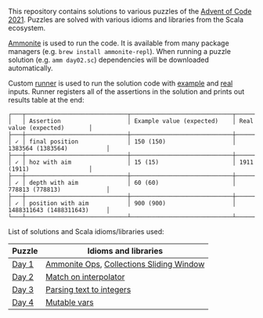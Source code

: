 This repository contains solutions to various puzzles of the [Advent of Code 2021][aoc2021].
Puzzles are solved with various idioms and libraries from the Scala ecosystem.

[Ammonite][amm] is used to run the code.
It is available from many package managers (e.g. `brew install ammonite-repl`).
When running a puzzle solution (e.g. `amm day02.sc`) dependencies will be downloaded automatically.

Custom [runner](runner.sc) is used to run the solution code with [example](day02-ex.txt) and [real](day02.txt) inputs.
Runner registers all of the assertions in the solution and prints out results table at the end:

```
┌───┬─────────────────────────────┬─────────────────────────────┬─────────────────────────────┐
│   │ Assertion                   │ Example value (expected)    │ Real value (expected)       │
├───┼─────────────────────────────┼─────────────────────────────┼─────────────────────────────┤
│ ✓ │ final position              │ 150 (150)                   │ 1383564 (1383564)           │
├───┼─────────────────────────────┼─────────────────────────────┼─────────────────────────────┤
│ ✓ │ hoz with aim                │ 15 (15)                     │ 1911 (1911)                 │
├───┼─────────────────────────────┼─────────────────────────────┼─────────────────────────────┤
│ ✓ │ depth with aim              │ 60 (60)                     │ 778813 (778813)             │
├───┼─────────────────────────────┼─────────────────────────────┼─────────────────────────────┤
│ ✓ │ position with aim           │ 900 (900)                   │ 1488311643 (1488311643)     │
└───┴─────────────────────────────┴─────────────────────────────┴─────────────────────────────┘
```

List of solutions and Scala idioms/libraries used:

| Puzzle              | Idioms and libraries                                                   |
| ------------------- | ---------------------------------------------------------------------- |
| [Day 1](day01.sc)   | [Ammonite Ops][amm-ops], [Collections Sliding Window][subsets]         |
| [Day 2](day02.sc)   | [Match on interpolator][match-interp]                                  |
| [Day 3](day03.sc)   | [Parsing text to integers][parse-int]                                  |
| [Day 4](day04.sc)   | [Mutable vars][vars]                                                   |

[aoc2021]:      https://adventofcode.com/2021
[amm]:          https://ammonite.io/
[amm-ops]:      https://ammonite.io/#Operations
[subsets]:      https://alvinalexander.com/scala/how-to-split-sequences-subsets-groupby-partition-scala-cookbook/
[match-interp]: https://cucumbersome.net/2020/11/28/four-new-features-of-scala-2-13-releases-that-you-probably-missed/#2130-s-interpolator-on-pattern-matching
[parse-int]:    https://docs.oracle.com/en/java/javase/11/docs/api/java.base/java/lang/Integer.html#parseInt(java.lang.String,int)
[vars]:         https://docs.scala-lang.org/overviews/scala-book/two-types-variables.html
